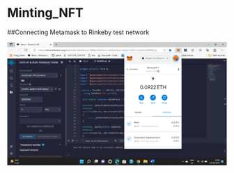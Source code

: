 # Minting_NFT
##Connecting Metamask to Rinkeby test network

![This is an image](https://github.com/Rajdeep-nagar08/Minting_NFT/blob/860bb8ce51a810da08ee691a684e7cbaf99915fa/Screenshot%20(1150).png)
